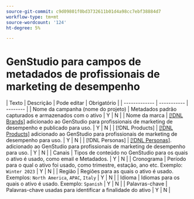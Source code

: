 ```yaml
---
source-git-commit: c9d09801f0bd3732611b01d4a98cc7ebf38884d7
workflow-type: tm+mt
source-wordcount: '124'
ht-degree: 5%

---
```

# GenStudio para campos de metadados de profissionais de marketing de desempenho

<!-- copied this table right into the topic bc was having trouble with snippet injection error -->

| Texto | Descrição | Pode editar | Obrigatório |
| ------------- | ----------- | -------- |
| Nome da campanha (nome do projeto) | Metadados padrão capturados e armazenados com o ativo | Y | N |
| Nome da marca | [[!DNL Brands]](/help/user-guide/guidelines/brands.md) adicionado ao GenStudio para profissionais de marketing de desempenho e publicado para uso. | Y | N |
| [!DNL Products] | [[!DNL Products]](/help/user-guide/guidelines/products.md) adicionado ao GenStudio para profissionais de marketing de desempenho para uso. | Y | N |
| [!DNL Personas] | [[!DNL Personas]](/help/user-guide/guidelines/personas.md). adicionado ao GenStudio para profissionais de marketing de desempenho para uso. | Y | N |
| Canais | Tipos de conteúdo no GenStudio para os quais o ativo é usado, como email e Metadados. | Y | N |
| Cronograma | Período para o qual o ativo foi usado, como trimestre, estação, ano etc. Exemplo: `Winter 2023` | Y | N |
| Região | Regiões para as quais o ativo é usado. Exemplos: `North America`, `APAC`, `Italy` | Y | N |
| Idioma | Idiomas para os quais o ativo é usado. Exemplo: `Spanish` | Y | N |
| Palavras-chave | Palavras-chave usadas para identificar a finalidade do ativo | Y | N |
<!-- 
| Prompt        | Metadata that describes information used to generate asset | N |
| Filename      | Default metadata captured and stored with asset | N |
| File format   | Default metadata captured and stored with asset | N |
| Timestamps    | Default metadata captured and stored with asset | N |
| Size          | Default metadata captured and stored with asset | N |
| Color tag     | **Colors**: Red, Dark_Red, Magenta, Yellow, Mustard, Pink, Dark_Pink, Gold, Orange, Mud_Green, Black, White, Off_White, Gray, Dark_Gray, Silver, Cream, Khaki, Brown, Dark_Brown, Maroon, Tan, Beige, Olive, Green, Bright_Green, Dark_Green, Light_Green, Blue, Dark_Blue, Light_Blue, Royal_Blue, Cyan, Violet, Purple, Lavender, Turquoise, Plum, Emerald, Lilac<br>**Tone**: Warm, Neutral, Cool | N |
| Smart tag     | Keywords assigned by AI based on characteristics identified in the content | N | -->

<!--
Description should include any defaults or ranges.
Not sure which metadata they will restrict from edit. Do we need to distinguish changes made during creation process or AFTER the content creation and approval. Obviously data assigned by machine is not editable.
-->
